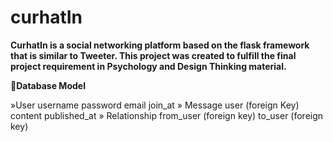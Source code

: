 # curhatIn

**CurhatIn is a social networking platform based on the flask framework that is similar to Tweeter. This project was created to fulfill the final project requirement in Psychology and Design Thinking material.**


**🔹Database Model**


»User
	username
	password
	email
	join_at
» Message
	user (foreign Key)
	content
	published_at
» Relationship
	from_user (foreign key)
	to_user (foreign key)

